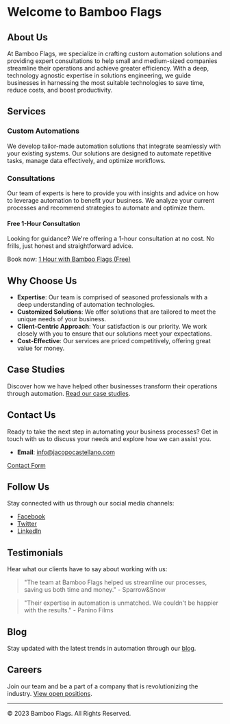 # Welcome to Bamboo Flags

## About Us

At Bamboo Flags, we specialize in crafting custom automation solutions and providing expert consultations to help small and medium-sized companies streamline their operations and achieve greater efficiency. With a deep, technology agnostic expertise in solutions engineering, we guide businesses in harnessing the most suitable technologies to save time, reduce costs, and boost productivity.

## Services

### Custom Automations

We develop tailor-made automation solutions that integrate seamlessly with your existing systems. Our solutions are designed to automate repetitive tasks, manage data effectively, and optimize workflows.

### Consultations

Our team of experts is here to provide you with insights and advice on how to leverage automation to benefit your business. We analyze your current processes and recommend strategies to automate and optimize them.

#### Free 1-Hour Consultation
Looking for guidance? We're offering a 1-hour consultation at no cost. No frills, just honest and straightforward advice.

Book now: [1 Hour with Bamboo Flags (Free)](https://zcal.co/jcastellano/1hour-bamboo)


## Why Choose Us

- **Expertise**: Our team is comprised of seasoned professionals with a deep understanding of automation technologies.
- **Customized Solutions**: We offer solutions that are tailored to meet the unique needs of your business.
- **Client-Centric Approach**: Your satisfaction is our priority. We work closely with you to ensure that our solutions meet your expectations.
- **Cost-Effective**: Our services are priced competitively, offering great value for money.

## Case Studies

Discover how we have helped other businesses transform their operations through automation. [Read our case studies](https://www.jacopocastellano.com).

## Contact Us

Ready to take the next step in automating your business processes? Get in touch with us to discuss your needs and explore how we can assist you.

- **Email**: info@jacopocastellano.com

[Contact Form](link/to/contact/form)

## Follow Us

Stay connected with us through our social media channels:

- [Facebook](link/to/facebook)
- [Twitter](link/to/twitter)
- [LinkedIn](link/to/linkedin)

## Testimonials

Hear what our clients have to say about working with us:

> "The team at Bamboo Flags helped us streamline our processes, saving us both time and money." - Sparrow&Snow

> "Their expertise in automation is unmatched. We couldn't be happier with the results." - Panino Films 

## Blog

Stay updated with the latest trends in automation through our [blog](link/to/blog).

## Careers

Join our team and be a part of a company that is revolutionizing the industry. [View open positions](link/to/careers).

---

© 2023 Bamboo Flags. All Rights Reserved.
